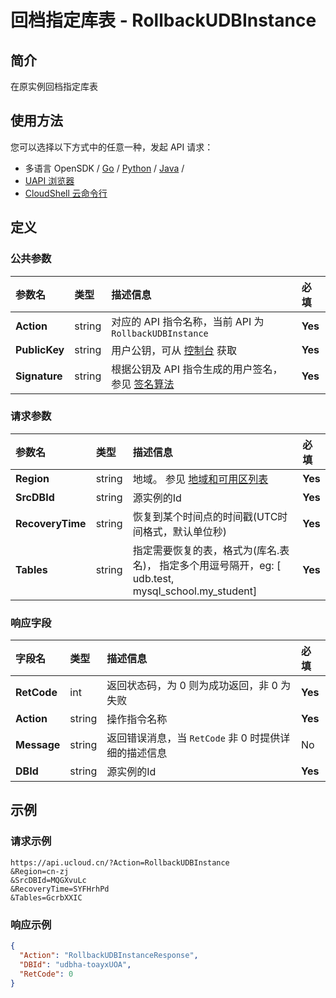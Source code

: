 # 回档指定库表 - RollbackUDBInstance

## 简介

在原实例回档指定库表






## 使用方法

您可以选择以下方式中的任意一种，发起 API 请求：
- 多语言 OpenSDK / [Go](https://github.com/ucloud/ucloud-sdk-go) / [Python](https://github.com/ucloud/ucloud-sdk-python3) / [Java](https://github.com/ucloud/ucloud-sdk-java) /
- [UAPI 浏览器](https://console.ucloud.cn/uapi/detail?id=RollbackUDBInstance)
- [CloudShell 云命令行](https://shell.ucloud.cn/)


## 定义

### 公共参数

| 参数名 | 类型 | 描述信息 | 必填 |
|:---|:---|:---|:---|
| **Action**     | string  | 对应的 API 指令名称，当前 API 为 `RollbackUDBInstance`                        | **Yes** |
| **PublicKey**  | string  | 用户公钥，可从 [控制台](https://console.ucloud.cn/uapi/apikey) 获取                                             | **Yes** |
| **Signature**  | string  | 根据公钥及 API 指令生成的用户签名，参见 [签名算法](api/summary/signature.md)  | **Yes** |

### 请求参数

| 参数名 | 类型 | 描述信息 | 必填 |
|:---|:---|:---|:---|
| **Region** | string | 地域。 参见 [地域和可用区列表](https://docs.ucloud.cn/api/summary/regionlist) |**Yes**|
| **SrcDBId** | string | 源实例的Id |**Yes**|
| **RecoveryTime** | string | 恢复到某个时间点的时间戳(UTC时间格式，默认单位秒) |**Yes**|
| **Tables** | string | 指定需要恢复的表，格式为(库名.表名)， 指定多个用逗号隔开，eg: [ udb.test, mysql_school.my_student] |**Yes**|

### 响应字段

| 字段名 | 类型 | 描述信息 | 必填 |
|:---|:---|:---|:---|
| **RetCode** | int | 返回状态码，为 0 则为成功返回，非 0 为失败 |**Yes**|
| **Action** | string | 操作指令名称 |**Yes**|
| **Message** | string | 返回错误消息，当 `RetCode` 非 0 时提供详细的描述信息 |No|
| **DBId** | string | 源实例的Id |**Yes**|




## 示例

### 请求示例
    
```
https://api.ucloud.cn/?Action=RollbackUDBInstance
&Region=cn-zj
&SrcDBId=MQGXvuLc
&RecoveryTime=SYFHrhPd
&Tables=GcrbXXIC
```

### 响应示例
    
```json
{
  "Action": "RollbackUDBInstanceResponse",
  "DBId": "udbha-toayxUOA",
  "RetCode": 0
}
```





